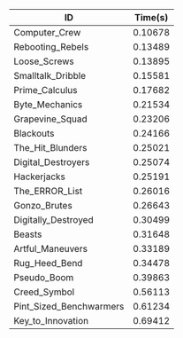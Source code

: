 |ID|Time(s)|
|-|-|
|Computer_Crew|0.10678|
|Rebooting_Rebels|0.13489|
|Loose_Screws|0.13895|
|Smalltalk_Dribble|0.15581|
|Prime_Calculus|0.17682|
|Byte_Mechanics|0.21534|
|Grapevine_Squad|0.23206|
|Blackouts|0.24166|
|The_Hit_Blunders|0.25021|
|Digital_Destroyers|0.25074|
|Hackerjacks|0.25191|
|The_ERROR_List|0.26016|
|Gonzo_Brutes|0.26643|
|Digitally_Destroyed|0.30499|
|Beasts|0.31648|
|Artful_Maneuvers|0.33189|
|Rug_Heed_Bend|0.34478|
|Pseudo_Boom|0.39863|
|Creed_Symbol|0.56113|
|Pint_Sized_Benchwarmers|0.61234|
|Key_to_Innovation|0.69412|
